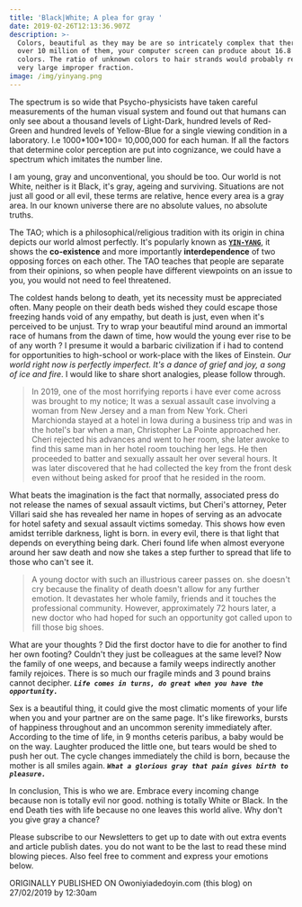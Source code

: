 ```yaml
---
title: 'Black|White; A plea for gray '
date: 2019-02-26T12:13:36.907Z
description: >-
  Colors, beautiful as they may be are so intricately complex that there are
  over 10 million of them, your computer screen can produce about 16.8 million
  colors. The ratio of unknown colors to hair strands would probably result in a
  very large improper fraction. 
image: /img/yinyang.png
---
```

The spectrum is so wide that Psycho-physicists have taken careful measurements of the human visual system and found out that humans can only see about a thousand levels of Light-Dark, hundred levels of Red-Green and hundred levels of Yellow-Blue for a single viewing condition in a laboratory. I.e 1000\*100\*100= 10,000,000 for each human. If all the factors that determine color perception are put into cognizance, we could have a spectrum which imitates the number line. 

I am young, gray and unconventional, you should be too. Our world is not White, neither is it Black, it's gray, ageing and surviving. Situations are not just all good or all evil, these terms are relative, hence every area is a gray area. In our known universe there are no absolute values, no absolute truths.

The TAO; which is a philosophical/religious tradition with its origin in china depicts our world almost perfectly. It's popularly known as [**`YIN-YANG`**](https://www.youtube.com/watch?v=JJNEvjwipO0), it shows the **co-existence** and more importantly **interdependence** of two opposing forces on each other. The TAO teaches that people are separate from their opinions, so when people have different viewpoints on an issue to you, you would not need to feel threatened. 

The coldest hands belong to death, yet its necessity must be appreciated often. Many people on their death beds wished they could escape those freezing hands void of any empathy, but death is just, even when it's perceived to be unjust. Try to wrap your beautiful mind around an immortal race of humans from the dawn of time, how would the young ever rise to be of  any worth ? I presume it would a barbaric civilization if i had to contend for opportunities to high-school or work-place with the likes of Einstein. _Our world right now is perfectly imperfect. It's a dance of grief and joy, a song of ice and fire_. I would like to share short analogies, please follow through.

> In 2019, one of the most horrifying reports i have ever come across was brought to my notice; It was a sexual assault case involving a woman from New Jersey and a man from New York. Cheri Marchionda stayed at a hotel in Iowa during a business trip and was in the hotel's bar when a man, Christopher La Pointe approached her. Cheri rejected his advances and went to her room, she later awoke to find this same man in her hotel room touching her legs. He then proceeded to batter and sexually assault her over several hours. It was later discovered that he had collected the key from the front desk even without being asked for proof that he resided in the room.  

What beats the imagination is the fact that normally, associated press do not release the names of sexual assault victims, but Cheri's attorney, Peter Villari said she has revealed her name in hopes of serving as an advocate for hotel safety and sexual assault victims someday. This shows how even amidst terrible darkness, light is born. in every evil, there is that light that depends on everything being dark. Cheri found life when almost everyone around her saw death and now she takes a step further to spread that life to those who can't see it.

> A young doctor with such an illustrious career passes on. she doesn't cry because the finality of death doesn't allow for any further emotion. It devastates her whole family, friends and it touches the professional community. However, approximately 72 hours later, a new doctor who had hoped for such an opportunity got called upon to fill those big shoes. 

What are your thoughts ? Did the first doctor have to die for another to find her own footing? Couldn't they just be colleagues at the same level? Now the family of one weeps, and because a family weeps indirectly another family rejoices. There is so much our fragile minds and 3 pound brains cannot decipher. _**`Life comes in turns, do great when you have the opportunity.`**_

Sex is a beautiful thing, it could give the most climatic moments of your life when you and your partner are on the same page. It's like fireworks, bursts of happiness throughout and an uncommon serenity immediately after.  According to the time of life, in 9 months ceteris paribus, a baby would be on the way. Laughter produced the little one, but tears would be shed to push her out. The cycle changes immediately the child is born, because the mother is all smiles again. **_`What a glorious gray that pain gives birth to pleasure.`_**

In conclusion, This is who we are. Embrace every incoming change because non is totally evil nor good. nothing is totally White or Black.  In the end Death ties with life because  no one leaves this world alive. Why don't you give gray a chance?

Please subscribe to our Newsletters to get up to date with out extra events and article publish dates. you do not want to be the last to read these mind blowing pieces.  Also feel free to comment and express your emotions below.

ORIGINALLY PUBLISHED ON Owoniyiadedoyin.com (this blog) on 27/02/2019 by 12:30am
